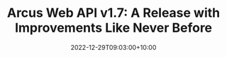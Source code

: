 ---
title: "Arcus Web API v1.7: A Release with Improvements Like Never Before"
date: 2022-12-29T09:03:00+10:00
description: "Arcus Web API v1.7: A Release with Improvements Like Never Before"
articleUrl: https://www.codit.eu/blog/arcus-web-api-v1-7-a-release-with-improvements-like-never-before/
---